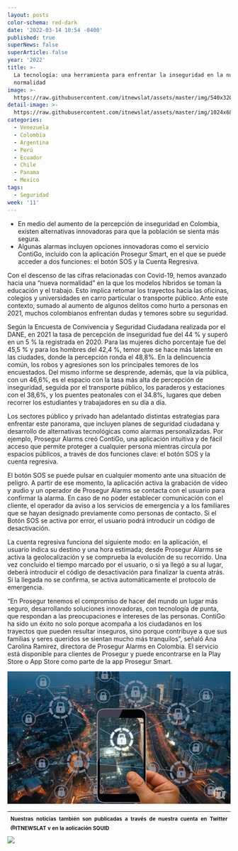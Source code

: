 ```yaml
---
layout: posts
color-schema: red-dark
date: '2022-03-14 10:54 -0400'
published: true
superNews: false
superArticle: false
year: '2022'
title: >-
  La tecnología: una herramienta para enfrentar la inseguridad en la nueva
  normalidad 
image: >-
  https://raw.githubusercontent.com/itnewslat/assets/master/img/540x320/seguridad-mobil-p.jpg
detail-image: >-
  https://raw.githubusercontent.com/itnewslat/assets/master/img/1024x680/seguridad-mobil-g.jpg
categories:
  - Venezuela
  - Colombia
  - Argentina
  - Perú
  - Ecuador
  - Chile
  - Panama
  - Mexico
tags:
  - Seguridad
week: '11'
---
```

- En medio del aumento de la percepción de inseguridad en Colombia, existen alternativas innovadoras para que la población se sienta más segura. 
- Algunas alarmas incluyen opciones innovadoras como el servicio ContiGo, incluido con la aplicación Prosegur Smart, en el que se puede acceder a dos funciones: el botón SOS y la Cuenta Regresiva.

Con el descenso de las cifras relacionadas con Covid-19, hemos avanzado hacia una “nueva normalidad” en la que los modelos híbridos se toman la educación y el trabajo. Esto implica retomar los trayectos hacia las oficinas, colegios y universidades en carro particular o transporte público. Ante este contexto, sumado al aumento de algunos delitos como hurto a personas en 2021, muchos colombianos enfrentan dudas y temores sobre su seguridad. 

Según la Encuesta de Convivencia y Seguridad Ciudadana realizada por el DANE, en 2021 la tasa de percepción de inseguridad fue del 44 % y superó en un 5 % la registrada en 2020. Para las mujeres dicho porcentaje fue del 45,5 % y para los hombres del 42,4 %, temor que se hace más latente en las ciudades, donde la percepción ronda el 48,8%. En la delincuencia común, los robos y agresiones son los principales temores de los encuestados.
Del mismo informe se desprende, además, que la vía pública, con un 46,6%, es el espacio con la tasa más alta de percepción de inseguridad, seguida por el transporte público, los paraderos y estaciones con el 38,6%, y los puentes peatonales con el 34.8%, lugares que deben recorrer los estudiantes y trabajadores en su día a día.

Los sectores público y privado han adelantado distintas estrategias para enfrentar este panorama, que incluyen planes de seguridad ciudadana y desarrollo de alternativas tecnológicas como alarmas personalizadas. Por ejemplo, Prosegur Alarms creó ContiGo, una aplicación intuitiva y de fácil acceso que permite proteger a cualquier persona mientras circula por espacios públicos, a través de dos funciones clave: el botón SOS y la cuenta regresiva.
  
El botón SOS se puede pulsar en cualquier momento ante una situación de peligro. A partir de ese momento, la aplicación activa la grabación de vídeo y audio y un operador de Prosegur Alarms se contacta con el usuario para confirmar la alarma. En caso de no poder establecer comunicación con el cliente, el operador da aviso a los servicios de emergencia y a los familiares que se hayan designado previamente como personas de contacto. Si el Botón SOS se activa por error, el usuario podrá introducir un código de desactivación.

La cuenta regresiva funciona del siguiente modo: en la aplicación, el usuario indica su destino y una hora estimada; desde Prosegur Alarms se activa la geolocalización y se comprueba la evolución de su recorrido. Una vez concluido el tiempo marcado por el usuario, o si ya llegó a su al lugar, deberá introducir el código de desactivación para finalizar la cuenta atrás. Si la llegada no se confirma, se activa automáticamente el protocolo de emergencia.

“En Prosegur tenemos el compromiso de hacer del mundo un lugar más seguro, desarrollando soluciones innovadoras, con tecnología de punta, que respondan a las preocupaciones e intereses de las personas. ContiGo ha sido un éxito no solo porque acompaña a los ciudadanos en los trayectos que pueden resultar inseguros, sino porque contribuye a que sus familias y seres queridos se sientan mucho más tranquilos”, señaló Ana Carolina Ramirez, directora de Prosegur Alarms en Colombia. El servicio está disponible para clientes de Prosegur y puede encontrarse en la Play Store o App Store como parte de la app Prosegur Smart.

![](https://raw.githubusercontent.com/itnewslat/assets/master/img/540x320/seguridad-mobil-p.jpg)

<table style="height: 42px;" width="569">
<tbody>
<tr>
<td style="text-align: justify;"><sub><strong>Nuestras noticias también son publicadas a través de nuestra cuenta en Twitter <a href="https://twitter.com/itnewslat?lang=es">@ITNEWSLAT</a> y en la aplicación <a href="https://squidapp.co/en/">SQUID</a></strong></sub></td>
</tr>
</tbody>
</table>

<img src="https://tracker.metricool.com/c3po.jpg?hash=56f88a41e39ab42c063cc51676587a04"/>